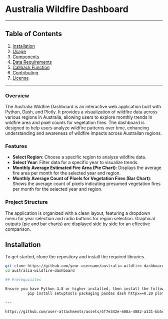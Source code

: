 # Australia Wildfire Dashboard
---

## Table of Contents

1. [Installation](#installation)
2. [Usage](#usage)
3. [Components](#components)
4. [Data Requirements](#data-requirements)
5. [Callback Function](#callback-function)
6. [Contributing](#contributing)
7. [License](#license)

---

### Overview

The Australia Wildfire Dashboard is an interactive web application built with Python, Dash, and Plotly. It provides a visualization of wildfire data across various regions in Australia, allowing users to explore monthly trends in wildfire area and pixel counts for vegetation fires. The dashboard is designed to help users analyze wildfire patterns over time, enhancing understanding and awareness of wildfire impacts across Australian regions.

### Features

- **Select Region**: Choose a specific region to analyze wildfire data.
- **Select Year**: Filter data for a specific year to visualize trends.
- **Monthly Average Estimated Fire Area (Pie Chart)**: Displays the average fire area per month for the selected year and region.
- **Monthly Average Count of Pixels for Vegetation Fires (Bar Chart)**: Shows the average count of pixels indicating presumed vegetation fires per month for the selected year and region.

### Project Structure

The application is organized with a clean layout, featuring a dropdown menu for year selection and radio buttons for region selection. Graphical outputs (pie and bar charts) are displayed side by side for an effective comparison.

## Installation

To get started, clone the repository and install the required libraries.

```bash
git clone https://github.com/your-username/australia-wildfire-dashboard.git
cd australia-wildfire-dashboard

## Prerequisites

Ensure you have Python 3.8 or higher installed, then install the following libraries:
          pip install setuptools packaging pandas dash httpx==0.20 plotly

---

https://github.com/user-attachments/assets/4f7e342e-608a-4882-a321-bb5d1a9623ac

